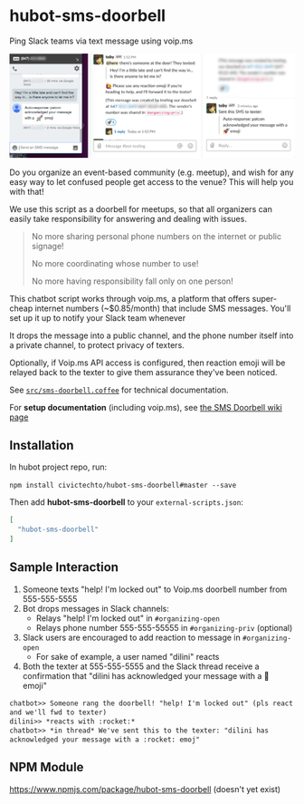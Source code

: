 # hubot-sms-doorbell

Ping Slack teams via text message using voip.ms

![screenshot of interaction explained below](/docs/screenshot.png)

Do you organize an event-based community (e.g. meetup), and wish for
any easy way to let confused people get access to the venue? This will
help you with that!

We use this script as a doorbell for meetups, so that all organizers can
easily take responsibility for answering and dealing with issues.

> No more sharing personal phone numbers on the internet or public signage!
>
> No more coordinating whose number to use!
>
> No more  having responsibility fall only on one person!

This chatbot script works through voip.ms, a platform that offers
super-cheap internet numbers (~$0.85/month) that include SMS messages.
You'll set up it up to notify your Slack team whenever

It drops the message into a public channel, and the phone number itself
into a private channel, to protect privacy of texters.

Optionally, if Voip.ms API access is configured, then reaction emoji
will be relayed back to the texter to give them assurance they've been
noticed.

See [`src/sms-doorbell.coffee`](src/sms-doorbell.coffee) for technical documentation.

For **setup documentation** (including voip.ms), see [the SMS Doorbell wiki page](https://github.com/CivicTechTO/hubot-toby/wiki/Script:-SMS-Doorbell)

## Installation

In hubot project repo, run:

`npm install civictechto/hubot-sms-doorbell#master --save`

Then add **hubot-sms-doorbell** to your `external-scripts.json`:

```json
[
  "hubot-sms-doorbell"
]
```

## Sample Interaction

1. Someone texts "help! I'm locked out" to Voip.ms doorbell number from 555-555-5555
2. Bot drops messages in Slack channels:
    - Relays "help! I'm locked out" in `#organizing-open`
    - Relays phone number 555-555-55555 in `#organizing-priv` (optional)
3. Slack users are encouraged to add reaction to message in `#organizing-open`
    - For sake of example, a user named "dilini" reacts
4. Both the texter at 555-555-5555 and the Slack thread receive a confirmation that
   "dilini has acknowledged your message with a :rocket: emoji"

```
chatbot>> Someone rang the doorbell! "help! I'm locked out" (pls react and we'll fwd to texter)
dilini>> *reacts with :rocket:*
chatbot>> *in thread* We've sent this to the texter: "dilini has acknowledged your message with a :rocket: emoj"
```

## NPM Module

https://www.npmjs.com/package/hubot-sms-doorbell (doesn't yet exist)
